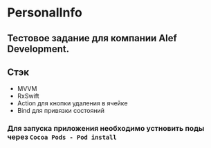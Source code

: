 # PersonalInfo
## Тестовое задание для компании Alef Development.
## Стэк
* MVVM
* RxSwift
* Action для кнопки удаления в ячейке
* Bind для привязки состояний
### Для запуска приложения необходимо устновить поды через ```Cocoa Pods - Pod install```

